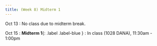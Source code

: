 ```yaml
---
title: (Week 8) Midterm 1
---
```


Oct 13
: No class due to midterm break.

Oct 15
: **Midterm 1**{: .label .label-blue }
  : In class (1028 DANA), 11:30am - 1:00pm
